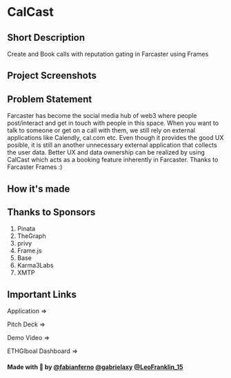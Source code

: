 # CalCast

## Short Description

Create and Book calls with reputation gating in Farcaster using Frames

## Project Screenshots

## Problem Statement

Farcaster has become the social media hub of web3 where people post/interact and get in touch with people in this space. When you want to talk to someone or get on a call with them, we still rely on external applications like Calendly, cal.com etc. Even though it provides the good UX posible, it is still an another unnecessary external application that collects the user data. Better UX and data ownership can be realized by using CalCast which acts as a booking feature inherently in Farcaster. Thanks to Farcaster Frames :)

## How it's made

## Thanks to Sponsors

1. Pinata
2. TheGraph
3. privy
4. Frame.js
5. Base
6. Karma3Labs
7. XMTP

## Important Links

Application =>

Pitch Deck =>

Demo Video =>

ETHGlboal Dashboard =>

<h4>Made with 💜 by <a href="https://x.com/fabianferno" target="_blank">@fabianferno</a> <a href="https://x.com/gabrielaxy" target="_blank">@gabrielaxy</a> <a href="https://x.com/LeoFranklin_15" target="_blank">@LeoFranklin_15</a>
<h4>
